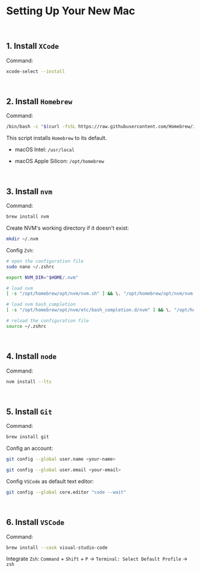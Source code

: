 # Setting Up Your New Mac

&nbsp;

## 1. Install `XCode`

Command:

```sh
xcode-select --install
```

&nbsp;

## 2. Install `Homebrew`

Command:

```sh
/bin/bash -c "$(curl -fsSL https://raw.githubusercontent.com/Homebrew/install/HEAD/install.sh)"
```

This script installs `Homebrew` to its default.

- macOS Intel: `/usr/local`

- macOS Apple Silicon: `/opt/homebrew`

&nbsp;

## 3. Install `nvm`

Command:

```sh
brew install nvm
```

Create NVM's working directory if it doesn't exist:

```sh
mkdir ~/.nvm
```

Config `Zsh`:

```sh
# open the configuration file
sudo nano ~/.zshrc
```

```sh
export NVM_DIR="$HOME/.nvm"

# load nvm
[ -s "/opt/homebrew/opt/nvm/nvm.sh" ] && \. "/opt/homebrew/opt/nvm/nvm.sh"

# load nvm bash_completion
[ -s "/opt/homebrew/opt/nvm/etc/bash_completion.d/nvm" ] && \. "/opt/homebrew/opt/nvm/etc/bash_completion.d/nvm"
```

```sh
# reload the configuration file
source ~/.zshrc
```

&nbsp;

## 4. Install `node`

Command:

```sh
nvm install --lts
```

&nbsp;

## 5. Install `Git`

Command:

```sh
brew install git
```

Config an account:

```sh
git config --global user.name <your-name>

git config --global user.email <your-email>
```

Config `VSCode` as default text editor:

```sh
git config --global core.editor "code --wait"
```

&nbsp;

## 6. Install `VSCode`

Command:

```sh
brew install --cask visual-studio-code
```

Integrate `Zsh`: `Command` + `Shift` + `P` &rarr; `Terminal: Select Default Profile` &rarr; `zsh`
